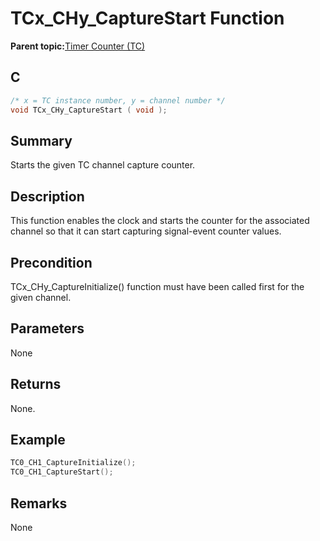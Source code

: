 # TCx\_CHy\_CaptureStart Function

**Parent topic:**[Timer Counter \(TC\)](GUID-B7C79854-BBCD-49B3-9EA3-C379E6A5FCE0.md)

## C

```c
/* x = TC instance number, y = channel number */
void TCx_CHy_CaptureStart ( void );
```

## Summary

Starts the given TC channel capture counter.

## Description

This function enables the clock and starts the counter for the associated channel so that it can start capturing signal-event counter values.

## Precondition

TCx\_CHy\_CaptureInitialize\(\) function must have been called first for the given channel.

## Parameters

None

## Returns

None.

## Example

```c
TC0_CH1_CaptureInitialize();
TC0_CH1_CaptureStart();
```

## Remarks

None

